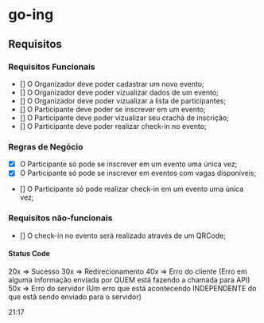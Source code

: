 # go-ing

## Requisitos

### Requisitos Funcionais

- [] O Organizador deve poder cadastrar um novo evento;
- [] O Organizador deve poder vizualizar dados de um evento;
- [] O Organizador deve poder vizualizar a lista de participantes;
- [] O Participante deve poder se inscrever em um evento;
- [] O Participante deve poder vizualizar seu crachá de inscrição;
- [] O Participante deve poder realizar check-in no evento;

### Regras de Negócio

- [x] O Participante só pode se inscrever em um evento uma única vez;
- [x] O Participante só pode se inscrever em eventos com vagas disponíveis;
- [] O Participante só pode realizar check-in em um evento uma única vez;

### Requisitos não-funcionais

- [] O check-in no evento será realizado através de um QRCode;

#### Status Code

20x => Sucesso
30x => Redirecionamento
40x => Erro do cliente (Erro em alguma informação enviada por QUEM está fazendo a chamada para API)
50x => Erro do servidor (Um erro que está acontecendo INDEPENDENTE do que está sendo enviado para o servidor)

21:17